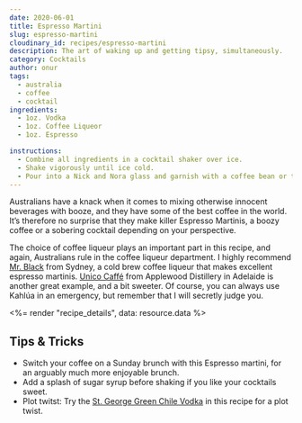 ```yaml
---
date: 2020-06-01
title: Espresso Martini
slug: espresso-martini
cloudinary_id: recipes/espresso-martini
description: The art of waking up and getting tipsy, simultaneously.
category: Cocktails
author: onur
tags:
  - australia
  - coffee
  - cocktail
ingredients:
  - 1oz. Vodka
  - 1oz. Coffee Liqueor
  - 1oz. Espresso

instructions:
  - Combine all ingredients in a cocktail shaker over ice.
  - Shake vigorously until ice cold.
  - Pour into a Nick and Nora glass and garnish with a coffee bean or two.
---
```


Australians have a knack when it comes to mixing otherwise innocent beverages with booze, and they have some of the best coffee in the world. It’s therefore no surprise that they make killer Espresso Martinis, a boozy coffee or a sobering cocktail depending on your perspective.

The choice of coffee liqueur plays an important part in this recipe, and again, Australians rule in the coffee liqueur department. I highly recommend [Mr. Black](https://mrblack.co/row/products/coffee-liqueur/) from Sydney, a cold brew coffee liqueur that makes excellent espresso martinis. [Unico Caffé](https://www.applewooddistillery.com.au/collections/shop/products/unico-cello-caffe-500ml-20-abv) from Applewood Distillery in Adelaide is another great example, and a bit sweeter. Of course, you can always use Kahlúa in an emergency, but remember that I will secretly judge you.

<%= render "recipe_details", data: resource.data %>

## Tips & Tricks

- Switch your coffee on a Sunday brunch with this Espresso martini, for an arguably much more enjoyable brunch.
- Add a splash of sugar syrup before shaking if you like your cocktails sweet.
- Plot twitst: Try the [St. George Green Chile Vodka](http://www.stgeorgespirits.com/spirits/vodka/st-george-green-chile-vodka/) in this recipe for a plot twist.
